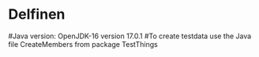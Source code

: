 # Delfinen
#Java version: OpenJDK-16 version 17.0.1
#To create testdata use the Java file CreateMembers from package TestThings 